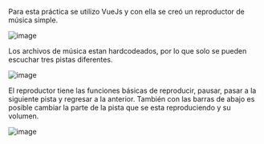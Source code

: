 Para esta práctica se utilizo VueJs y con ella se creó un reproductor de música simple.

![image](https://github.com/diegoivan1987/ProgInt/assets/47061340/c00ba8cd-ed2b-4aa1-a35f-d45436fcb1e4)

Los archivos de música estan hardcodeados, por lo que solo se pueden escuchar tres pistas diferentes.

![image](https://github.com/diegoivan1987/ProgInt/assets/47061340/85a05b73-c8aa-411b-941f-5d010d275ec7)

El reproductor tiene las funciones básicas de reproducir, pausar, pasar a la siguiente pista y regresar a la anterior.
También con las barras de abajo es posible cambiar la parte de la pista que se esta reproduciendo y su volumen.

![image](https://github.com/diegoivan1987/ProgInt/assets/47061340/d6010852-3e34-4e69-a3c8-95fd270206b3)


